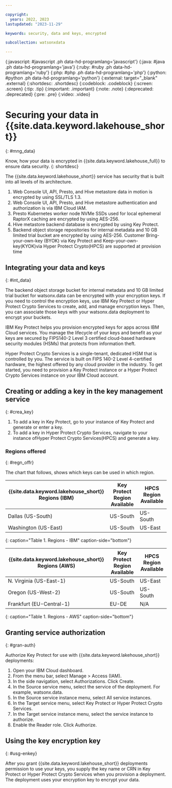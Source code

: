 ```yaml
---

copyright:
  years: 2022, 2023
lastupdated: "2023-11-29"

keywords: security, data and keys, encrypted

subcollection: watsonxdata

---
```


{:javascript: #javascript .ph data-hd-programlang='javascript'}
{:java: #java .ph data-hd-programlang='java'}
{:ruby: #ruby .ph data-hd-programlang='ruby'}
{:php: #php .ph data-hd-programlang='php'}
{:python: #python .ph data-hd-programlang='python'}
{:external: target="_blank" .external}
{:shortdesc: .shortdesc}
{:codeblock: .codeblock}
{:screen: .screen}
{:tip: .tip}
{:important: .important}
{:note: .note}
{:deprecated: .deprecated}
{:pre: .pre}
{:video: .video}


# Securing your data in {{site.data.keyword.lakehouse_short}}
{: #mng_data}

Know, how your data is encrypted in {{site.data.keyword.lakehouse_full}} to ensure data security.
{: shortdesc}

The {{site.data.keyword.lakehouse_short}} service has security that is built into all levels of its architecture.

1. Web Console UI, API, Presto, and Hive metastore data in motion is encrypted by using SSL/TLS 1.3.
2. Web Console UI, API, Presto, and Hive metastore authentication and authorization is via IBM Cloud IAM.
3. Presto Kubernetes worker node NVMe SSDs used for local ephemeral RaptorX caching are encrypted by using AES-256.
4. Hive metastore backend database is encrypted by using Key Protect.
5. Backend object storage repositories for internal metadata and 10 GB limited trial bucket are encrypted by using AES-256. Customer Bring-your-own-key (BYOK) via Key Protect and Keep-your-own-key(KYOK)via Hyper Protect Crypto(HPCS) are supported at provision time

## Integrating your data and keys
{: #int_data}

The backend object storage bucket for internal metadata and 10 GB limited trial bucket for watsonx.data can be encrypted with your encryption keys. If you need to control the encryption keys, use IBM Key Protect or Hyper Protect Crypto Services to create, add, and manage encryption keys. Then, you can associate those keys with your watsonx.data deployment to encrypt your buckets.

IBM Key Protect helps you provision encrypted keys for apps across IBM Cloud services. You manage the lifecycle of your keys and benefit as your keys are secured by FIPS140-2 Level 3 certified cloud-based hardware security modules (HSMs) that protects from information theft.

Hyper Protect Crypto Services is a single-tenant, dedicated HSM that is controlled by you. The service is built on FIPS 140-2 Level 4-certified hardware, the highest offered by any cloud provider in the industry. To get started, you need to provision a Key Protect instance or a Hyper Protect Crypto Services instance on your IBM Cloud account.

## Creating or adding a key in the key management service
{: #crea_key}

1. To add a key in Key Protect, go to your instance of Key Protect and generate or enter a key.
2. To add a key in Hyper Protect Crypto Services, navigate to your instance ofHyper Protect Crypto Services(HPCS) and generate a key.

### Regions offered
{: #regn_offr}

The chart that follows, shows which keys can be used in which region.

| **{{site.data.keyword.lakehouse_short}} Regions (IBM)**   |**Key Protect Region Available**  | **HPCS Region Available** |
|---|---|---|
| Dallas (US-South) | US-South | US-South  |
| Washington (US-East) | US-South  |US-East  |
{: caption="Table 1. Regions - IBM" caption-side="bottom"}

| **{{site.data.keyword.lakehouse_short}} Regions (AWS)**   |**Key Protect Region Available**  | **HPCS Region Available** |
|---|---|---|
| N. Virginia (US-East-1) | US-South | US-East  |
| Oregon (US-West-2) | US-South  |US-South  |
| Frankfurt (EU-Central-1) | EU-DE  | N/A  |
{: caption="Table 1. Regions - AWS" caption-side="bottom"}

## Granting service authorization
{: #gran-auth}

Authorize Key Protect for use with {{site.data.keyword.lakehouse_short}} deployments:
1. Open your IBM Cloud dashboard.
2. From the menu bar, select Manage > Access (IAM).
3. In the side navigation, select Authorizations. Click Create.
4. In the Source service menu, select the service of the deployment. For example, watsonx.data.
5. In the Source service instance menu, select All service instances.
6. In the Target service menu, select Key Protect or Hyper Protect Crypto Services.
7. In the Target service instance menu, select the service instance to authorize.
8. Enable the Reader role. Click Authorize.

## Using the key encryption key
{: #usg-enkey}

After you grant {{site.data.keyword.lakehouse_short}} deployments permission to use your keys, you supply the key name or CRN in Key Protect or Hyper Protect Crypto Services when you provision a deployment. The deployment uses your encryption key to encrypt your data.
